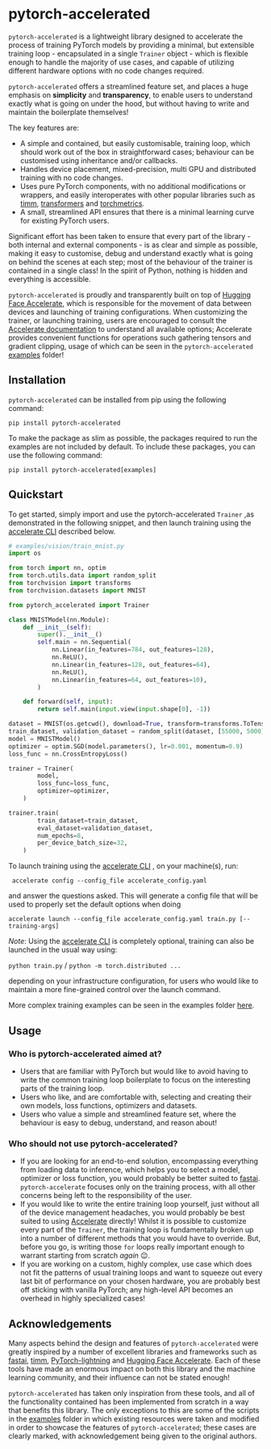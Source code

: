 # pytorch-accelerated

`pytorch-accelerated` is a lightweight library designed to accelerate the process of training PyTorch models
 by providing a minimal, but extensible training loop - encapsulated in a single `Trainer` 
object - which is flexible enough to handle the majority of use cases, and capable of utilizing different hardware
 options with no code changes required.
 
`pytorch-accelerated` offers a streamlined feature set, and places a huge emphasis on **simplicity** and **transparency**,
to enable users to understand exactly what is going on under the hood, but without having to write and maintain the boilerplate themselves!
   
The key features are:
- A simple and contained, but easily customisable, training loop, which should work out of the box in straightforward cases;
 behaviour can be customised using inheritance and/or callbacks.
- Handles device placement, mixed-precision, multi GPU and distributed training with no code changes.
- Uses pure PyTorch components, with no additional modifications or wrappers, and easily interoperates
 with other popular libraries such as [timm](https://github.com/rwightman/pytorch-image-models), 
 [transformers](https://huggingface.co/transformers/) and [torchmetrics](https://torchmetrics.readthedocs.io/en/latest/).
- A small, streamlined API ensures that there is a minimal learning curve for existing PyTorch users.

Significant effort has been taken to ensure that every part of the library - both internal and external components - is as clear and simple as possible, 
making it easy to customise, debug and understand exactly what is going on behind the scenes at each step; most of the 
behaviour of the trainer is contained in a single class! 
In the spirit of Python, nothing is hidden and everything is accessible.

`pytorch-accelerated` is proudly and transparently built on top of 
[Hugging Face Accelerate](https://github.com/huggingface/accelerate), which is responsible for the 
movement of data between devices and launching of training configurations. When customizing the trainer, or launching
training, users are encouraged to consult the [Accelerate documentation](https://huggingface.co/docs/accelerate/) 
to understand all available options; Accelerate provides convenient functions for operations such gathering tensors 
and gradient clipping, usage of which can be seen in the `pytorch-accelerated` 
[examples](https://github.com/Chris-hughes10/pytorch-accelerated/tree/main/examples) folder! 

## Installation

`pytorch-accelerated` can be installed from pip using the following command:
```
pip install pytorch-accelerated
```

To make the package as slim as possible, the packages required to run the examples are not included by default. To include these packages, you can use the following command:
```
pip install pytorch-accelerated[examples]
```

## Quickstart

To get started, simply import and use the pytorch-accelerated `Trainer` ,as demonstrated in the following snippet,
and then launch training using the 
[accelerate CLI](https://huggingface.co/docs/accelerate/quicktour.html#launching-your-distributed-script)
described below.

```python
# examples/vision/train_mnist.py
import os

from torch import nn, optim
from torch.utils.data import random_split
from torchvision import transforms
from torchvision.datasets import MNIST

from pytorch_accelerated import Trainer

class MNISTModel(nn.Module):
    def __init__(self):
        super().__init__()
        self.main = nn.Sequential(
            nn.Linear(in_features=784, out_features=128),
            nn.ReLU(),
            nn.Linear(in_features=128, out_features=64),
            nn.ReLU(),
            nn.Linear(in_features=64, out_features=10),
        )

    def forward(self, input):
        return self.main(input.view(input.shape[0], -1))

dataset = MNIST(os.getcwd(), download=True, transform=transforms.ToTensor())
train_dataset, validation_dataset = random_split(dataset, [55000, 5000])
model = MNISTModel()
optimizer = optim.SGD(model.parameters(), lr=0.001, momentum=0.9)
loss_func = nn.CrossEntropyLoss()

trainer = Trainer(
        model,
        loss_func=loss_func,
        optimizer=optimizer,
    )

trainer.train(
        train_dataset=train_dataset,
        eval_dataset=validation_dataset,
        num_epochs=8,
        per_device_batch_size=32,
    )
```

To launch training using the [accelerate CLI](https://huggingface.co/docs/accelerate/quicktour.html#launching-your-distributed-script)
, on your machine(s), run:

` accelerate config --config_file accelerate_config.yaml`

and answer the questions asked. This will generate a config file that will be used to properly set the default options when doing

`accelerate launch --config_file accelerate_config.yaml train.py [--training-args]`

*Note*: Using the [accelerate CLI](https://huggingface.co/docs/accelerate/quicktour.html#launching-your-distributed-script) is completely optional, training can also be launched in the usual way using:

`python train.py` / `python -m torch.distributed ...`

depending on your infrastructure configuration, for users who would like to maintain a more fine-grained control 
over the launch command.

More complex training examples can be seen in the examples folder 
[here](https://github.com/Chris-hughes10/pytorch-accelerated/tree/main/examples).

## Usage

### Who is pytorch-accelerated aimed at?

- Users that are familiar with PyTorch but would like to avoid having to write the common training loop boilerplate
to focus on the interesting parts of the training loop.
- Users who like, and are comfortable with, selecting and creating their own models, loss functions, optimizers and datasets.
- Users who value a simple and streamlined feature set, where the behaviour is easy to debug, understand, and reason about!

### Who should not use pytorch-accelerated?

- If you are looking for an end-to-end solution, encompassing everything from loading data to inference,
  which helps you to select a model, optimizer or loss function, you would probably be better suited to
  [fastai](https://github.com/fastai/fastai). `pytorch-accelerate` focuses only on the training process, with all other
  concerns being left to the responsibility of the user.
- If you would like to write the entire training loop yourself, just without all of the device management headaches, 
you would probably be best suited to using [Accelerate](https://github.com/huggingface/accelerate) directly! Whilst it
is possible to customize every part of the `Trainer`, the training loop is fundamentally broken up into a number of 
different methods that you would have to override. But, before you go, is writing those `for` loops really important 
enough to warrant starting from scratch *again* 😉.
- If you are working on a custom, highly complex, use case which does not fit the patterns of usual training loops
and want to squeeze out every last bit of performance on your chosen hardware, you are probably best off sticking
 with vanilla PyTorch; any high-level API becomes an overhead in highly specialized cases!


## Acknowledgements

Many aspects behind the design and features of `pytorch-accelerated` were greatly inspired by a number of excellent 
libraries and frameworks such as [fastai](https://github.com/fastai/fastai), [timm](https://github.com/rwightman/pytorch-image-models), 
[PyTorch-lightning](https://github.com/PyTorchLightning/pytorch-lightning) and [Hugging Face Accelerate](https://github.com/huggingface/accelerate). Each of these tools 
have made an enormous impact on both this library and the machine learning community, and their influence can not be 
stated enough!

`pytorch-accelerated` has taken only inspiration from these tools, and all of the functionality contained has been implemented
 from scratch in a way that benefits this library. The only exceptions to this are some of the scripts in the 
 [examples](https://github.com/Chris-hughes10/pytorch-accelerated/tree/main/examples)
 folder in which existing resources were taken and modified in order to showcase the features of `pytorch-accelerated`;
 these cases are clearly marked, with acknowledgement being given to the original authors.
 
